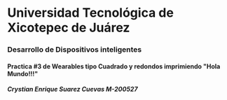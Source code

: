 # Universidad Tecnológica de Xicotepec de Juárez

### Desarrollo de Dispositivos inteligentes 


#### Practica #3 de Wearables tipo Cuadrado y redondos imprimiendo "Hola Mundo!!!"


___Crystian Enrique Suarez Cuevas M-200527___
